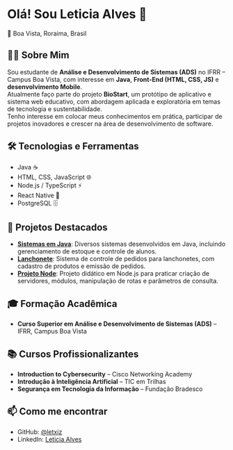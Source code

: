 # Olá! Sou Leticia Alves 👋

📍 Boa Vista, Roraima, Brasil

## 👩‍💻 Sobre Mim
Sou estudante de **Análise e Desenvolvimento de Sistemas (ADS)** no IFRR – Campus Boa Vista, com interesse em **Java**, **Front-End (HTML, CSS, JS)** e **desenvolvimento Mobile**.  
Atualmente faço parte do projeto **BioStart**, um protótipo de aplicativo e sistema web educativo, com abordagem aplicada e exploratória em temas de tecnologia e sustentabilidade.  
Tenho interesse em colocar meus conhecimentos em prática, participar de projetos inovadores e crescer na área de desenvolvimento de software.

## 🛠 Tecnologias e Ferramentas
- Java ☕  
- HTML, CSS, JavaScript 🌐  
- Node.js / TypeScript ⚡  
- React Native 📱  
- PostgreSQL 🗄️  

## 📂 Projetos Destacados
- **[Sistemas em Java](https://github.com/letxiz/Sistemas-em-Java)**: Diversos sistemas desenvolvidos em Java, incluindo gerenciamento de estoque e controle de alunos.  
- **[Lanchonete](https://github.com/letxiz/Lanchonete)**: Sistema de controle de pedidos para lanchonetes, com cadastro de produtos e emissão de pedidos.  
- **[Projeto Node](https://github.com/letxiz/projetonode)**: Projeto didático em Node.js para praticar criação de servidores, módulos, manipulação de rotas e parâmetros de consulta.  

## 🎓 Formação Acadêmica
- **Curso Superior em Análise e Desenvolvimento de Sistemas (ADS)** – IFRR, Campus Boa Vista

## 📚 Cursos Profissionalizantes
- **Introduction to Cybersecurity** – Cisco Networking Academy  
- **Introdução à Inteligência Artificial** – TIC em Trilhas  
- **Segurança em Tecnologia da Informação** – Fundação Bradesco  

## 📫 Como me encontrar
- GitHub: [@letxiz](https://github.com/letxiz)  
- LinkedIn: [Leticia Alves](https://www.linkedin.com/in/leticia954/)  
